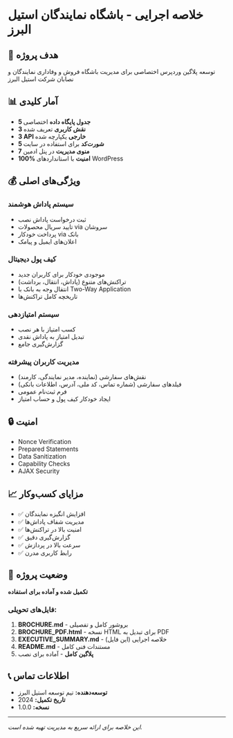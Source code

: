 # خلاصه اجرایی - باشگاه نمایندگان استیل البرز

## 🎯 هدف پروژه
توسعه پلاگین وردپرس اختصاصی برای مدیریت باشگاه فروش و وفاداری نمایندگان و نصابان شرکت استیل البرز

## 📊 آمار کلیدی
- **5 جدول پایگاه داده** اختصاصی
- **3 نقش کاربری** تعریف شده
- **3 API خارجی** یکپارچه شده
- **5 شورت‌کد** برای استفاده در سایت
- **7 منوی مدیریت** در پنل ادمین
- **100% امنیت** با استانداردهای WordPress

## 💰 ویژگی‌های اصلی

### سیستم پاداش هوشمند
- ثبت درخواست پاداش نصب
- تایید سریال محصولات via سروشان
- پرداخت خودکار via بانک
- اعلان‌های ایمیل و پیامک

### کیف پول دیجیتال
- موجودی خودکار برای کاربران جدید
- تراکنش‌های متنوع (پاداش، انتقال، برداشت)
- انتقال وجه به بانک با Two-Way Application
- تاریخچه کامل تراکنش‌ها

### سیستم امتیازدهی
- کسب امتیاز با هر نصب
- تبدیل امتیاز به پاداش نقدی
- گزارش‌گیری جامع

### مدیریت کاربران پیشرفته
- نقش‌های سفارشی (نماینده، مدیر نمایندگی، کارمند)
- فیلدهای سفارشی (شماره تماس، کد ملی، آدرس، اطلاعات بانکی)
- فرم ثبت‌نام عمومی
- ایجاد خودکار کیف پول و حساب امتیاز

## 🔒 امنیت
- Nonce Verification
- Prepared Statements
- Data Sanitization
- Capability Checks
- AJAX Security

## 📈 مزایای کسب‌وکار
- ✅ افزایش انگیزه نمایندگان
- ✅ مدیریت شفاف پاداش‌ها
- ✅ امنیت بالا در تراکنش‌ها
- ✅ گزارش‌گیری دقیق
- ✅ سرعت بالا در پردازش
- ✅ رابط کاربری مدرن

## 🚀 وضعیت پروژه
**تکمیل شده و آماده برای استفاده**

### فایل‌های تحویلی:
1. **BROCHURE.md** - بروشور کامل و تفصیلی
2. **BROCHURE_PDF.html** - نسخه HTML برای تبدیل به PDF
3. **EXECUTIVE_SUMMARY.md** - خلاصه اجرایی (این فایل)
4. **README.md** - مستندات فنی کامل
5. **پلاگین کامل** - آماده برای نصب

## 📞 اطلاعات تماس
- **توسعه‌دهنده:** تیم توسعه استیل البرز
- **تاریخ تکمیل:** 2024
- **نسخه:** 1.0.0

---

*این خلاصه برای ارائه سریع به مدیریت تهیه شده است.* 